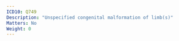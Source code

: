 ```yaml
---
ICD10: Q749
Description: "Unspecified congenital malformation of limb(s)"
Matters: No
Weight: 0
---
```

